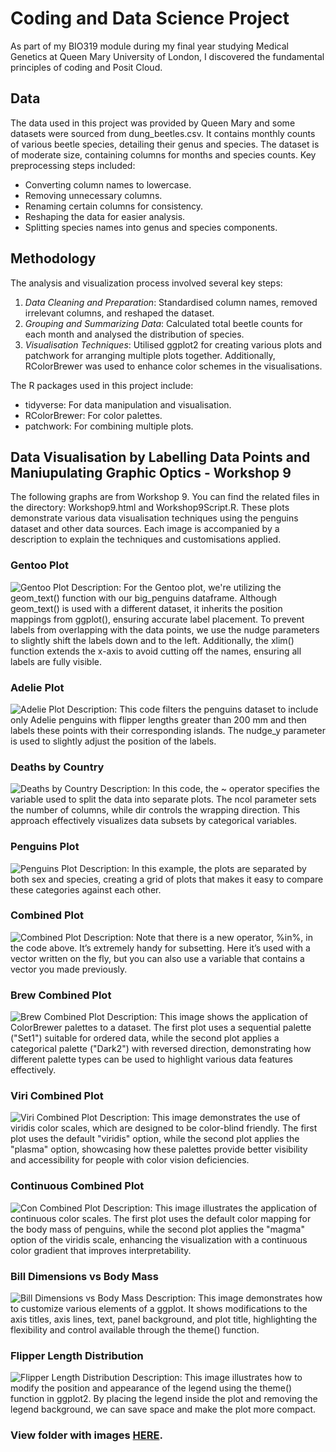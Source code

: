 # **Coding and Data Science Project**


As part of my BIO319 module during my final year studying Medical Genetics at Queen Mary University of London, I discovered the fundamental principles of coding and Posit Cloud.

## Data
The data used in this project was provided by Queen Mary and some datasets were sourced from dung_beetles.csv. It contains monthly counts of various beetle species, detailing their genus and species. The dataset is of moderate size, containing columns for months and species counts. Key preprocessing steps included:
- Converting column names to lowercase.
- Removing unnecessary columns.
- Renaming certain columns for consistency.
- Reshaping the data for easier analysis.
- Splitting species names into genus and species components.

## Methodology
The analysis and visualization process involved several key steps:
1. *Data Cleaning and Preparation*: Standardised column names, removed irrelevant columns, and reshaped the dataset.
2. *Grouping and Summarizing Data*: Calculated total beetle counts for each month and analysed the distribution of species.
3. *Visualisation Techniques*: Utilised ggplot2 for creating various plots and patchwork for arranging multiple plots together. Additionally, RColorBrewer was used to enhance color schemes in the visualisations.

The R packages used in this project include:
- tidyverse: For data manipulation and visualisation.
- RColorBrewer: For color palettes.
- patchwork: For combining multiple plots.

## Data Visualisation by Labelling Data Points and Maniupulating Graphic Optics - Workshop 9

The following graphs are from Workshop 9. You can find the related files in the directory: Workshop9.html and Workshop9Script.R. These plots demonstrate various data visualisation techniques using the penguins dataset and other data sources. Each image is accompanied by a description to explain the techniques and customisations applied.

### Gentoo Plot
![Gentoo Plot](./Imagesforgit/gentoo_plot.png)
Description: For the Gentoo plot, we're utilizing the geom_text() function with our big_penguins dataframe. Although geom_text() is used with a different dataset, it inherits the position mappings from ggplot(), ensuring accurate label placement. To prevent labels from overlapping with the data points, we use the nudge parameters to slightly shift the labels down and to the left. Additionally, the xlim() function extends the x-axis to avoid cutting off the names, ensuring all labels are fully visible.

### Adelie Plot
![Adelie Plot](./Imagesforgit/adelie_plot.png)
Description: This code filters the penguins dataset to include only Adelie penguins with flipper lengths greater than 200 mm and then labels these points with their corresponding islands. The nudge_y parameter is used to slightly adjust the position of the labels.

### Deaths by Country
![Deaths by Country](./Imagesforgit/deaths_by_country.png)
Description: In this code, the ~ operator specifies the variable used to split the data into separate plots. The ncol parameter sets the number of columns, while dir controls the wrapping direction. This approach effectively visualizes data subsets by categorical variables.

### Penguins Plot
![Penguins Plot](./Imagesforgit/penguins_plot.png)
Description: In this example, the plots are separated by both sex and species, creating a grid of plots that makes it easy to compare these categories against each other.

### Combined Plot
![Combined Plot](./Imagesforgit/combined_plot.png)
Description: Note that there is a new operator, %in%, in the code above. It’s extremely handy for subsetting. Here it’s used with a vector written on the fly, but you can also use a variable that contains a vector you made previously.

### Brew Combined Plot
![Brew Combined Plot](./Imagesforgit/brew_combined_plot.png)
Description: This image shows the application of ColorBrewer palettes to a dataset. The first plot uses a sequential palette ("Set1") suitable for ordered data, while the second plot applies a categorical palette ("Dark2") with reversed direction, demonstrating how different palette types can be used to highlight various data features effectively.

### Viri Combined Plot
![Viri Combined Plot](./Imagesforgit/viri_combined_plot.png)
Description: This image demonstrates the use of viridis color scales, which are designed to be color-blind friendly. The first plot uses the default "viridis" option, while the second plot applies the "plasma" option, showcasing how these palettes provide better visibility and accessibility for people with color vision deficiencies.

### Continuous Combined Plot
![Con Combined Plot](./Imagesforgit/con_combined.png)
Description: This image illustrates the application of continuous color scales. The first plot uses the default color mapping for the body mass of penguins, while the second plot applies the "magma" option of the viridis scale, enhancing the visualization with a continuous color gradient that improves interpretability.

### Bill Dimensions vs Body Mass
![Bill Dimensions vs Body Mass](./Imagesforgit/bill_dimensions_vs_body_mass.png)
Description: This image demonstrates how to customize various elements of a ggplot. It shows modifications to the axis titles, axis lines, text, panel background, and plot title, highlighting the flexibility and control available through the theme() function.

### Flipper Length Distribution
![Flipper Length Distribution](./Imagesforgit/flipper_length_distribution.png)
Description: This image illustrates how to modify the position and appearance of the legend using the theme() function in ggplot2. By placing the legend inside the plot and removing the legend background, we can save space and make the plot more compact.

### View folder with images [HERE](./Imagesforgit).
